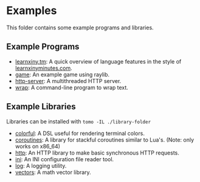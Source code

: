 # Examples

This folder contains some example programs and libraries.

## Example Programs

- [learnxiny.tm](learnxiny.tm): A quick overview of language features in the
  style of [learnxinyminutes.com](https://learnxinyminutes.com/).
- [game](game/): An example game using raylib.
- [http-server](http-server/): A multithreaded HTTP server.
- [wrap](wrap/): A command-line program to wrap text.

## Example Libraries

Libraries can be installed with `tomo -IL ./library-folder`

- [colorful](colorful/): A DSL useful for rendering terminal colors.
- [coroutines](coroutines/): A library for stackful coroutines similar to Lua's. (Note: only works on x86_64)
- [http](http/): An HTTP library to make basic synchronous HTTP requests.
- [ini](ini/): An INI configuration file reader tool.
- [log](log/): A logging utility.
- [vectors](vectors/): A math vector library.
